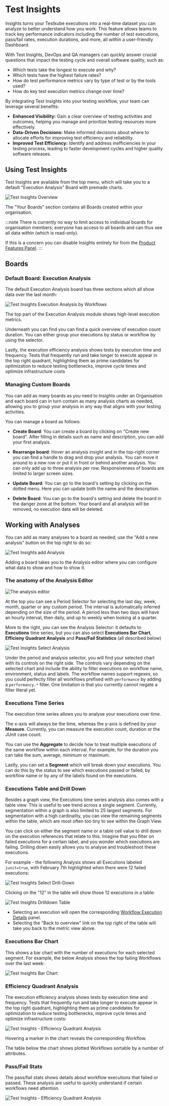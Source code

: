 # Test Insights

Insights turns your Testkube executions into a real-time dataset you can analyze to better understand how you work.
This feature allows teams to track key performance indicators including the number
of test executions, pass/fail rates, execution durations, and more, all within a user-friendly Dashboard.

With Test Insights, DevOps and QA managers can quickly answer crucial questions that impact the testing
cycle and overall software quality, such as:

- Which tests take the longest to execute and why?
- Which tests have the highest failure rates?
- How do test performance metrics vary by type of test or by the tools used?
- How do key test execution metrics change over time?

By integrating Test Insights into your testing workflow, your team can leverage several benefits:

- **Enhanced Visibility:** Gain a clear overview of testing activities and outcomes, helping
  you manage and prioritize testing resources more effectively.
- **Data-Driven Decisions:** Make informed decisions about where to allocate efforts for improving
  test efficiency and reliability.
- **Improved Test Efficiency:** Identify and address inefficiencies in your testing process, leading
  to faster development cycles and higher quality software releases.

## Using Test Insights

Test Insights are available from the top menu, which will take you to a default "Execution Analysis" Board with 
premade charts.

![Test Insights Overview](images/insights-overview.png)

The "Your Boards" section contains all Boards created within your organisation. 

:::note
There is currently no way to limit access to individual boards for organisation members; everyone has access
to all boards and can thus see all data within (which is read-only). 

If this is a concern you can disable Insights entirely for from the [Product Features Panel](/testkube-pro/articles/organization-management#product-features).
:::

## Boards

### Default Board: Execution Analysis

The default Execution Analysis board has three sections which all show data over the last month:

![Test Insights Execution Analysis by Workflows](images/insights-default-board.jpg)

The top part of the Execution Analysis module shows high-level execution metrics.

Underneath you can find you can find a quick overview of execution count duration.
You can either group your executions by status or workflow by using the selector.

Lastly, the execution efficiency analysis shows tests by execution time and frequency. Tests that
frequently run and take longer to execute appear in the top right quadrant, highlighting them as prime
candidates for optimization to reduce testing bottlenecks, improve cycle times and optimize infrastructure costs

### Managing Custom Boards

You can add as many boards as you need to Insights under an Organisation and each board can in turn contain
as many analysis charts as needed, allowing you to group your analysis in any way that aligns
with your testing activities.

You can manage a board as follows:

- **Create Board**: You can create a board by clicking on "Create new board".
After filling in details such as name and description, you can add your first analysis.

- **Rearrange board**: Hover an analysis insight and in the top-right corner you can find a handle to drag and drop your analysis.
You can move it around to a new row or put it in front or behind another analysis. You can only add up to three analysis per row.
Responsiveness of boards are limited to larger screen sizes.

- **Update Board**: You can go to the board's setting by clicking on the dotted menu. Here you can update both the name and the description.

- **Delete Board**: You can go to the board's setting and delete the board in the danger zone at the bottom.
Your board and all analysis will be removed, no execution data will be deleted.

## Working with Analyses

You can add as many analyses to a board as needed; use the "Add a new analysis" button on the top right to do so:

![Test Insights add Analysis](images/insights-add-analysis.png)

Adding a board takes you to the Analysis editor where you can configure what data to show and how to show it.

### The anatomy of the Analysis Editor

![The analysis editor](images/insights-analysis-editor.jpg)

At the top you can see a Period Selector for selecting the last day, week, month, quarter or any custom period.
The interval is automatically inferred depending on the size of the period.
A period less than two days will have an hourly interval, then daily, and up to weekly when looking at a quarter.

More to the right, you can see the Analysis Selector: it defaults to **Executions** time series, but you can also 
select **Executions Bar Chart**, **Efficieny Quadrant Analysis** and **Pass/Fail Statistics** (all described below)

![Test Insights Select Analysis](images/insights-select-analysis.png)

Under the period and analysis selector, you will find your selected chart with its controls on the right side.
The controls vary depending on the selected chart and include the ability to filter executions on workflow name, environment, status and labels.
The workflow names support regexes, so you could perfectly filter all workflows prefixed with `performance` by adding a `performancy.*` filter.
One limitation is that you currently cannot negate a filter literal yet.

### Executions Time Series

The execution time series allows you to analyse your executions over time.

The x-axis will always be the time, whereas the y-axis is defined by your **Measure**. Currently, you can measure the execution count, duration or the JUnit case count.

You can use the **Aggregate** to decide how to treat multiple executions of the same workflow within each interval. For example, for the duration you can take the sum, average, minimum or maximum.

Lastly, you can set a **Segment** which will break down your executions.
You can do this by the status to see which executions passed or failed,
by workflow name or by any of the labels found on the executions.

### Executions Table and Drill Down

Besides a graph view, the Executions time series analysis also comes with a table view.
This is useful to see trend across a single segment.
Currently, segmentation within a graph is also limited to 25 largest segments.
For segmentation with a high cardinality, you can view the remaining segments within the table, which are 
most often too tiny to see within the Graph View.

You can click on either the segment name or a table cell value to drill down on the execution references that relate to this.
Imagine that you filter on failed executions for a certain label, and you wonder which executions are failing.
Drilling down easily allows you to analyse and troubleshoot these executions.

For example - the following Analysis shows all Executions labeled `junit=true`, with February 7th highlighted when there 
were 12 failed executions:

![Test Insights Select Drill-Down](images/insights-select-drilldown.png)

Clicking on the "12" in the table will show those 12 executions in a table:

![Test Insights Drilldown Table](images/insights-drilldown-table.png)

- Selecting an execution will open the corresponding [Workflow Execution Details](/articles/testkube-dashboard-execution-details) panel.
- Selecting the "Back to overview" link on the top right of the table will take you back to the metric view above.

### Executions Bar Chart

This shows a bar chart with the number of executions for each selected segment. For example, the below Analysis
shows the top failing Workflows over the last week:

![Test Insights Bar Chart](images/insights-executions-bar-chart.png)

### Efficiency Quadrant Analysis

The execution efficiency analysis shows tests by execution time and frequency. Tests that
frequently run and take longer to execute appear in the top right quadrant, highlighting them as prime
candidates for optimization to reduce testing bottlenecks, improve cycle times and optimize infrastructure costs:

![Test Insights - Efficiency Quadrant Analysis](images/test-insights-quadrant-analysis.png)

Hovering a marker in the chart reveals the corresponding Workflow.

The table below the chart shows plotted Workflows sortable by a number of attributes.

### Pass/Fail Stats

The pass/fail stats shows details about workflow executions that failed or passed.
These analysis are useful to quickly understand if certain workflows need attention.

![Test Insights - Efficiency Quadrant Analysis](images/insights-pass-fail.jpg)

